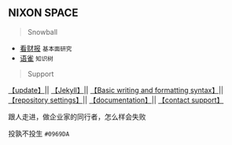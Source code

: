 ## NIXON SPACE

> Snowball

- [看财报](https://www.kancaibao.com/index.asp)  `基本面研究`
- [语雀](https://www.yuque.com)  `知识树`

> Support

[【update】](https://github.com/3237/3237.github.io/edit/main/README.md)|| [【Jekyll】](https://jekyllrb.com/)|| [【Basic writing and formatting syntax】](https://docs.github.com/en/github/writing-on-github/getting-started-with-writing-and-formatting-on-github/basic-writing-and-formatting-syntax)|| [【repository settings】](https://github.com/3237/3237.github.io/settings/pages)|| [【documentation】](https://docs.github.com/categories/github-pages-basics/)|| [【contact support】](https://support.github.com/contact) 

跟人走进，做企业家的同行者，怎么样会失败
 
投孰不投生 `#0969DA`
